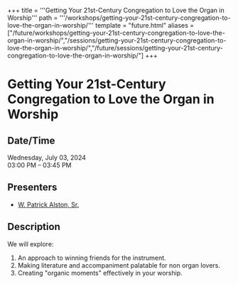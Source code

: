 +++
title = '''Getting Your 21st-Century Congregation to Love the Organ in Worship'''
path = '''/workshops/getting-your-21st-century-congregation-to-love-the-organ-in-worship/'''
template = "future.html"
aliases = ["/future/workshops/getting-your-21st-century-congregation-to-love-the-organ-in-worship/","/sessions/getting-your-21st-century-congregation-to-love-the-organ-in-worship/","/future/sessions/getting-your-21st-century-congregation-to-love-the-organ-in-worship/"]
+++

<h1>Getting Your 21st-Century Congregation to Love the Organ in Worship</h1>

<h2>Date/Time</h2>
<p>Wednesday, July 03, 2024<br>
03:00 PM – 03:45 PM</p>
<h2>Presenters</h2>
<ul>
<li><a href="/performers/w-patrick-alston-sr/">W. Patrick Alston, Sr.</a></li>
</ul>
<h2>Description</h2>

We will explore:
1. An approach to winning friends for the instrument.
2. Making literature and accompaniment palatable for non organ lovers.
3. Creating "organic moments" effectively in your worship.


